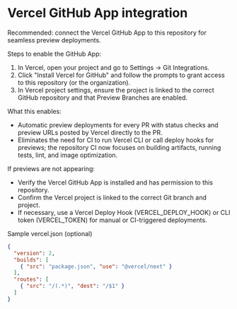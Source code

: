 # Vercel GitHub App integration

Recommended: connect the Vercel GitHub App to this repository for seamless preview deployments.

Steps to enable the GitHub App:

1. In Vercel, open your project and go to Settings -> Git Integrations.
2. Click "Install Vercel for GitHub" and follow the prompts to grant access to this repository (or the organization).
3. In Vercel project settings, ensure the project is linked to the correct GitHub repository and that Preview Branches are enabled.

What this enables:

- Automatic preview deployments for every PR with status checks and preview URLs posted by Vercel directly to the PR.
- Eliminates the need for CI to run Vercel CLI or call deploy hooks for previews; the repository CI now focuses on building artifacts, running tests, lint, and image optimization.

If previews are not appearing:

- Verify the Vercel GitHub App is installed and has permission to this repository.
- Confirm the Vercel project is linked to the correct Git branch and project.
- If necessary, use a Vercel Deploy Hook (VERCEL_DEPLOY_HOOK) or CLI token (VERCEL_TOKEN) for manual or CI-triggered deployments.

Sample vercel.json (optional)

```json
{
  "version": 2,
  "builds": [
    { "src": "package.json", "use": "@vercel/next" }
  ],
  "routes": [
    { "src": "/(.*)", "dest": "/$1" }
  ]
}
```
